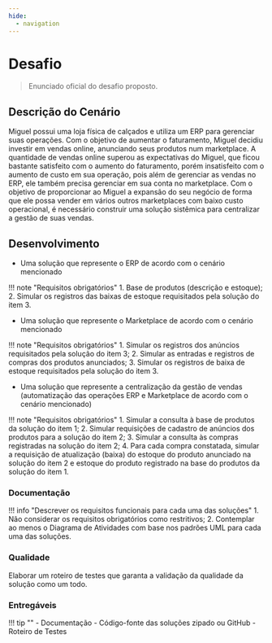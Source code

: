 ```yaml
---
hide:
  - navigation
---
```


# Desafio

> Enunciado oficial do desafio proposto.

## Descrição do Cenário

Miguel possui uma loja física de calçados e utiliza um ERP para gerenciar suas operações. Com o objetivo de aumentar o faturamento, Miguel decidiu investir em vendas online, anunciando seus produtos num marketplace. A quantidade de vendas online superou as expectativas do Miguel, que ficou bastante satisfeito com o aumento do faturamento, porém insatisfeito com o aumento de custo em sua operação, pois além de gerenciar as vendas no ERP, ele também precisa gerenciar em sua conta no marketplace. Com o objetivo de proporcionar ao Miguel a expansão do seu negócio de forma que ele possa vender em vários outros marketplaces com baixo custo operacional, é necessário construir uma solução sistêmica para centralizar a gestão de suas vendas.

## Desenvolvimento

- Uma solução que represente o ERP de acordo com o cenário mencionado

!!! note "Requisitos obrigatórios"
      1. Base de produtos (descrição e estoque);
      2. Simular os registros das baixas de estoque requisitados pela solução do item 3.

- Uma solução que represente o Marketplace de acordo com o cenário mencionado

!!! note "Requisitos obrigatórios"
      1. Simular os registros dos anúncios requisitados pela solução do item 3;
      2. Simular as entradas e registros de compras dos produtos anunciados;
      3. Simular os registros de baixa de estoque requisitados pela solução do item 3.

- Uma solução que represente a centralização da gestão de vendas (automatização das
operações ERP e Marketplace de acordo com o cenário mencionado)

!!! note "Requisitos obrigatórios"
      1. Simular a consulta à base de produtos da solução do item 1;
      2. Simular requisições de cadastro de anúncios dos produtos para a solução do item 2;
      3. Simular a consulta às compras registradas na solução do item 2;
      4. Para cada compra constatada, simular a requisição de atualização (baixa) do estoque do produto anunciado na solução do item 2 e estoque do produto registrado na base do produtos da solução do item 1.

### Documentação

!!! info "Descrever os requisitos funcionais para cada uma das soluções"
      1. Não considerar os requisitos obrigatórios como restritivos;
      2. Contemplar ao menos o Diagrama de Atividades com base nos padrões UML para cada uma das soluções.

### Qualidade

Elaborar um roteiro de testes que garanta a validação da qualidade da solução como um todo.

### Entregáveis

!!! tip ""
    - Documentação
    - Código-fonte das soluções zipado ou GitHub
    - Roteiro de Testes
